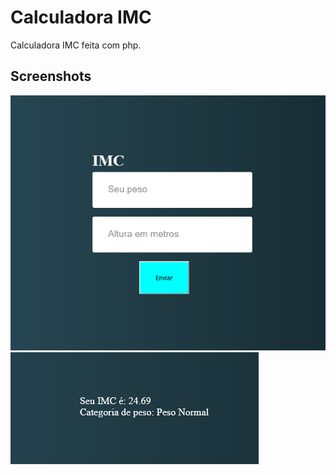
# Calculadora IMC
Calculadora IMC feita com php.




## Screenshots

<picture><img src="./Calc.png"></picture>
<picture><img src="./Resultado da Soma.png"></picture>
